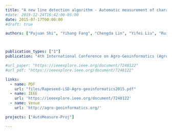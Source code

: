 ```yaml
---
title: "A new line detection algorithm - Automatic measurement of character parameter of rapeseed plant by LSD"
#date: 2019-12-24T16:42:06-05:00
date: 2015-07-17T00:00:00
#draft: true

authors: ["Pujuan Shi", "Yihang Fang", "Chengda Lin", "Yifei Liu", "Ruifang Zhai"]



publication_types: ["1"]
publication: "4th International Conference on Agro-Geoinformatics (Agro-geoinformatics 2015), Istanbul, Turkey. (Oral)"

#url_paper: "https://ieeexplore.ieee.org/document/7248122"
#url_pdf: "https://ieeexplore.ieee.org/document/7248122"

links:
  - name: PDF
    url: "files/Rapeseed-LSD-Agro-geoinformatics2015.pdf"
  - name: IEEE
    url: 'https://ieeexplore.ieee.org/document/7248122'
  - name: Venue
    url: 'http://agro-geoinformatics.org/'

projects: ["AutoMeasure-Proj"]

---
```



